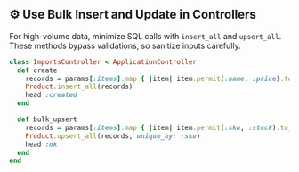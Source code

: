 ## ⚙️ Use Bulk Insert and Update in Controllers
For high-volume data, minimize SQL calls with `insert_all` and `upsert_all`. These methods bypass validations, so sanitize inputs carefully.

```ruby
class ImportsController < ApplicationController
  def create
    records = params[:items].map { |item| item.permit(:name, :price).to_h }
    Product.insert_all(records)
    head :created
  end

  def bulk_upsert
    records = params[:items].map { |item| item.permit(:sku, :stock).to_h }
    Product.upsert_all(records, unique_by: :sku)
    head :ok
  end
end
```